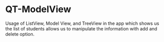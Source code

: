 # QT-ModelView

Usage of ListView, Model View, and TreeView in the app which shows us the list of students allows us to manipulate the information with add and delete option.
